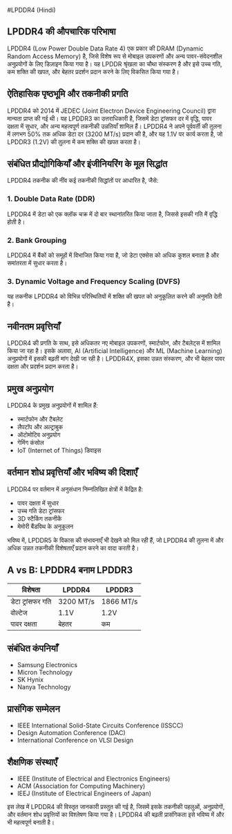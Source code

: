 #LPDDR4 (Hindi)

## LPDDR4 की औपचारिक परिभाषा

LPDDR4 (Low Power Double Data Rate 4) एक प्रकार की DRAM (Dynamic Random Access Memory) है, जिसे विशेष रूप से मोबाइल उपकरणों और अन्य पावर-संवेदनशील अनुप्रयोगों के लिए डिज़ाइन किया गया है। यह LPDDR श्रृंखला का चौथा संस्करण है और इसे उच्च गति, कम शक्ति की खपत, और बेहतर प्रदर्शन प्रदान करने के लिए विकसित किया गया है।

## ऐतिहासिक पृष्ठभूमि और तकनीकी प्रगति

LPDDR4 को 2014 में JEDEC (Joint Electron Device Engineering Council) द्वारा मान्यता प्राप्त की गई थी। यह LPDDR3 का उत्तराधिकारी है, जिसमें डेटा ट्रांसफर दर में वृद्धि, पावर दक्षता में सुधार, और अन्य महत्वपूर्ण तकनीकी उन्नतियाँ शामिल हैं। LPDDR4 ने अपने पूर्ववर्ती की तुलना में लगभग 50% तक अधिक डेटा दर (3200 MT/s) प्रदान की है, और यह 1.1V पर कार्य करता है, जो LPDDR3 (1.2V) की तुलना में कम शक्ति की खपत करता है।

## संबंधित प्रौद्योगिकियाँ और इंजीनियरिंग के मूल सिद्धांत

LPDDR4 तकनीक की नींव कई तकनीकी सिद्धांतों पर आधारित है, जैसे:

### 1. Double Data Rate (DDR)
LPDDR4 में डेटा को एक क्लॉक चक्र में दो बार स्थानांतरित किया जाता है, जिससे इसकी गति में वृद्धि होती है।

### 2. Bank Grouping
LPDDR4 में बैंकों को समूहों में विभाजित किया गया है, जो डेटा एक्सेस को अधिक कुशल बनाता है और समांतरता में सुधार करता है।

### 3. Dynamic Voltage and Frequency Scaling (DVFS)
यह तकनीक LPDDR4 को विभिन्न परिस्थितियों में शक्ति की खपत को अनुकूलित करने की अनुमति देती है।

## नवीनतम प्रवृत्तियाँ

LPDDR4 की प्रगति के साथ, इसे अधिकतर नए मोबाइल उपकरणों, स्मार्टफोन, और टैबलेट्स में शामिल किया जा रहा है। इसके अलावा, AI (Artificial Intelligence) और ML (Machine Learning) अनुप्रयोगों में इसकी बढ़ती मांग देखी जा रही है। LPDDR4X, इसका उन्नत संस्करण, और भी बेहतर पावर दक्षता और प्रदर्शन प्रदान करता है।

## प्रमुख अनुप्रयोग

LPDDR4 के प्रमुख अनुप्रयोगों में शामिल हैं:

- स्मार्टफोन और टैबलेट
- लैपटॉप और अल्ट्राबुक
- ऑटोमोटिव अनुप्रयोग
- गेमिंग कंसोल
- IoT (Internet of Things) डिवाइस

## वर्तमान शोध प्रवृत्तियाँ और भविष्य की दिशाएँ

LPDDR4 पर वर्तमान में अनुसंधान निम्नलिखित क्षेत्रों में केंद्रित है:

- पावर दक्षता में सुधार
- उच्च गति डेटा ट्रांसफर
- 3D स्टैकिंग तकनीकें
- मेमोरी बैंडविथ के अनुकूलन

भविष्य में, LPDDR5 के विकास की संभावनाएँ भी देखने को मिल रही हैं, जो LPDDR4 की तुलना में और अधिक उन्नत तकनीकी विशेषताएँ प्रदान करने का वादा करती है।

## A vs B: LPDDR4 बनाम LPDDR3

| विशेषता            | LPDDR4          | LPDDR3          |
|-------------------|------------------|------------------|
| डेटा ट्रांसफर गति | 3200 MT/s        | 1866 MT/s        |
| वोल्टेज           | 1.1V             | 1.2V             |
| पावर दक्षता       | बेहतर            | कम               |

## संबंधित कंपनियाँ

- Samsung Electronics
- Micron Technology
- SK Hynix
- Nanya Technology

## प्रासंगिक सम्मेलन

- IEEE International Solid-State Circuits Conference (ISSCC)
- Design Automation Conference (DAC)
- International Conference on VLSI Design

## शैक्षणिक संस्थाएँ

- IEEE (Institute of Electrical and Electronics Engineers)
- ACM (Association for Computing Machinery)
- IEEJ (Institute of Electrical Engineers of Japan)

इस लेख में LPDDR4 की विस्तृत जानकारी प्रस्तुत की गई है, जिसमें इसके तकनीकी पहलुओं, अनुप्रयोगों, और वर्तमान शोध प्रवृत्तियों का विश्लेषण किया गया है। LPDDR4 की बढ़ती प्रासंगिकता इसे भविष्य में और भी महत्वपूर्ण बनाती है।